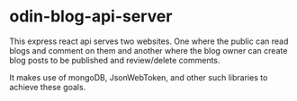 # odin-blog-api-server
This express react api serves two websites. One where the public can read blogs and comment on them and another where the blog owner can create blog posts to be published and review/delete comments.

It makes use of mongoDB, JsonWebToken, and other such libraries to achieve these goals.